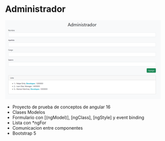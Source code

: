 # Administrador
![Alt text](image.png)

- Proyecto de prueba de conceptos de angular 16
- Clases Modelos
- Formulario con [(ngModel)], [ngClass], [ngStyle] y event binding
- Lista con *ngFor
- Comunicacion entre componentes
- Bootstrap 5